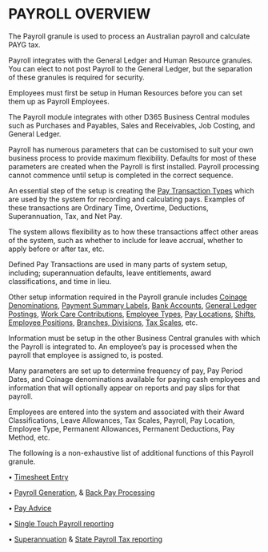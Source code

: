 # PAYROLL OVERVIEW

The Payroll granule is used to process an Australian payroll and calculate PAYG tax.

Payroll integrates with the General Ledger and Human Resource granules.  You can elect to not post Payroll to the General Ledger, but the separation of these granules is required for security.  

Employees must first be setup in Human Resources before you can set them up as Payroll Employees. 

The Payroll module integrates with other D365 Business Central modules such as Purchases and Payables, Sales and Receivables, Job Costing, and General Ledger.

Payroll has numerous parameters that can be customised to suit your own business process to provide maximum flexibility.  Defaults for most of these parameters are created when the Payroll is first installed.  Payroll processing cannot commence until setup is completed in the correct sequence.

An essential step of the setup is creating the [Pay Transaction Types](au-payroll-setup-pay-transaction-types.md) which are used by the system for recording and calculating pays.  Examples of these transactions are Ordinary Time, Overtime, Deductions, Superannuation, Tax, and Net Pay.

The system allows flexibility as to how these transactions affect other areas of the system, such as whether to include for leave accrual, whether to apply before or after tax, etc.

Defined Pay Transactions are used in many parts of system setup, including; superannuation defaults, leave entitlements, award classifications, and time in lieu. 

Other setup information required in the Payroll granule includes [Coinage Denominations](au-payroll-setup-denominations.md), [Payment Summary Labels](au-payroll-setup-ytd-accumulators.md), [Bank Accounts](au-payroll-setup-pay-bank-state-branches.md), [General Ledger Postings](au-payroll-setup-posting-group-setup.md), [Work Care Contributions](au-payroll-end-of-month-processing-work-cover.md), [Employee Types](au-payroll-setup-employee-types.md), [Pay Locations](au-payroll-setup-payroll-codes.md), [Shifts](au-payroll-setup-shift-roster.md), [Employee Positions](au-payroll-setup-payroll-codes.md), [Branches, Divisions](au-payroll-setup-branches.md), [Tax Scales](au-payroll-setup-tax-scales.md), etc.

Information must be setup in the other Business Central granules with which the Payroll is integrated to. An employee’s pay is processed when the payroll that employee is assigned to, is posted.

Many parameters are set up to determine frequency of pay, Pay Period Dates, and Coinage denominations available for paying cash employees and information that will optionally appear on reports and pay slips for that payroll.  

Employees are entered into the system and associated with their Award Classifications, Leave Allowances, Tax Scales, Payroll, Pay Location, Employee Type, Permanent Allowances, Permanent Deductions, Pay Method, etc.

The following is a non-exhaustive list of additional functions of this Payroll granule.

•	[Timesheet Entry](au-payroll-processing-pay-time-sheet-processing.md)

•	[Payroll Generation](au-payroll-processing-payroll-processing.md), & [Back Pay Processing](au-payroll-periodic-activities-back-pay-calculations.md)

•	[Pay Advice](au-payroll-report-print-email-pay-advices.md)

•	[Single Touch Payroll reporting](au-payroll-processing-single-touch-payroll-processing.md)

•	[Superannuation](au-payroll-end-of-month-processing-superannuation.md) & [State Payroll Tax reporting](au-payroll-end-of-month-processing-payroll-tax.md)
